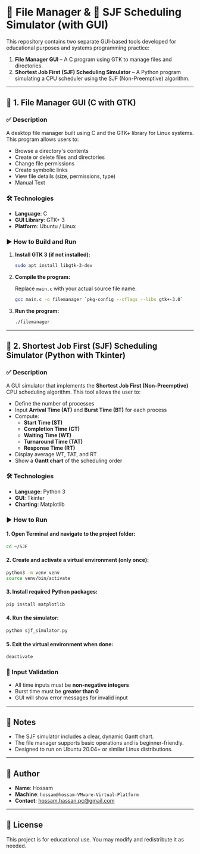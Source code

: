 
# 🧰 File Manager & 🧠 SJF Scheduling Simulator (with GUI)

This repository contains two separate GUI-based tools developed for educational purposes and systems programming practice:

1. **File Manager GUI** – A C program using GTK to manage files and directories.
2. **Shortest Job First (SJF) Scheduling Simulator** – A Python program simulating a CPU scheduler using the SJF (Non-Preemptive) algorithm.

---

## 📁 1. File Manager GUI (C with GTK)

### ✅ Description

A desktop file manager built using C and the GTK+ library for Linux systems. This program allows users to:

- Browse a directory's contents
- Create or delete files and directories
- Change file permissions
- Create symbolic links
- View file details (size, permissions, type)
- Manual Text 
### 🛠️ Technologies

- **Language**: C
- **GUI Library**: GTK+ 3
- **Platform**: Ubuntu / Linux

### ▶️ How to Build and Run

1. **Install GTK 3 (if not installed):**

   ```bash
   sudo apt install libgtk-3-dev
   ```

2. **Compile the program:**

   Replace `main.c` with your actual source file name.

   ```bash
   gcc main.c -o filemanager `pkg-config --cflags --libs gtk+-3.0`
   ```

3. **Run the program:**

   ```bash
   ./filemanager
   ```

---

## 🧠 2. Shortest Job First (SJF) Scheduling Simulator (Python with Tkinter)

### ✅ Description

A GUI simulator that implements the **Shortest Job First (Non-Preemptive)** CPU scheduling algorithm. This tool allows the user to:

- Define the number of processes
- Input **Arrival Time (AT)** and **Burst Time (BT)** for each process
- Compute:
  - **Start Time (ST)**
  - **Completion Time (CT)**
  - **Waiting Time (WT)**
  - **Turnaround Time (TAT)**
  - **Response Time (RT)**
- Display average WT, TAT, and RT
- Show a **Gantt chart** of the scheduling order

### 🛠️ Technologies

- **Language**: Python 3
- **GUI**: Tkinter
- **Charting**: Matplotlib

### ▶️ How to Run

#### 1. Open Terminal and navigate to the project folder:
```bash
cd ~/SJF
```

#### 2. Create and activate a virtual environment (only once):
```bash
python3 -m venv venv
source venv/bin/activate
```

#### 3. Install required Python packages:
```bash
pip install matplotlib
```

#### 4. Run the simulator:
```bash
python sjf_simulator.py
```

#### 5. Exit the virtual environment when done:
```bash
deactivate
```

### 🧪 Input Validation

- All time inputs must be **non-negative integers**
- Burst time must be **greater than 0**
- GUI will show error messages for invalid input


---

## 📌 Notes

- The SJF simulator includes a clear, dynamic Gantt chart.
- The file manager supports basic operations and is beginner-friendly.
- Designed to run on Ubuntu 20.04+ or similar Linux distributions.

---

## 👤 Author

- **Name**: Hossam
- **Machine**: `hossam@hossam-VMware-Virtual-Platform`
- **Contact**: hossam.hassan.pc@gmail.com

---

## 📜 License

This project is for educational use. You may modify and redistribute it as needed.

